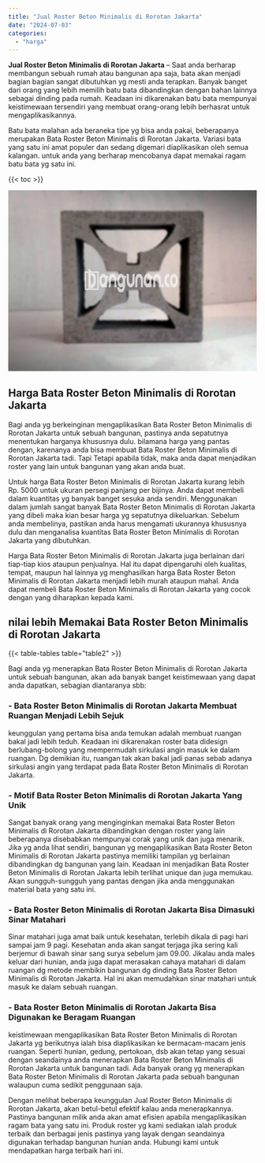 ```yaml
---
title: "Jual Roster Beton Minimalis di Rorotan Jakarta"
date: "2024-07-03"
categories: 
  - "harga"
---
```


**Jual Roster Beton Minimalis di Rorotan Jakarta** – Saat anda berharap membangun sebuah rumah atau bangunan apa saja, bata akan menjadi bagian bagian sangat dibutuhkan yg mesti anda terapkan. Banyak banget dari orang yang lebih memilih batu bata dibandingkan dengan bahan lainnya sebagai dinding pada rumah. Keadaan ini dikarenakan batu bata mempunyai keistimewaan tersendiri yang membuat orang-orang lebih berhasrat untuk mengaplikasikannya.

Batu bata malahan ada beraneka tipe yg bisa anda pakai, beberapanya merupakan Bata Roster Beton Minimalis di Rorotan Jakarta. Variasi bata yang satu ini amat populer dan sedang digemari diaplikasikan oleh semua kalangan. untuk anda yang berharap mencobanya dapat memakai ragam batu bata yg satu ini.

{{< toc >}}

![Jual Roster Beton Minimalis di Rorotan Jakarta](/images/bata-roster-minimalis-26.png)

## Harga Bata Roster Beton Minimalis di Rorotan Jakarta

Bagi anda yg berkeinginan mengaplikasikan Bata Roster Beton Minimalis di Rorotan Jakarta untuk sebuah bangunan, pastinya anda sepatutnya menentukan harganya khususnya dulu. bilamana harga yang pantas dengan, karenanya anda bisa membuat Bata Roster Beton Minimalis di Rorotan Jakarta tadi. Tapi Tetapi apabila tidak, maka anda dapat menjadikan roster yang lain untuk bangunan yang akan anda buat.

Untuk harga Bata Roster Beton Minimalis di Rorotan Jakarta kurang lebih Rp. 5000 untuk ukuran persegi panjang per bijinya. Anda dapat membeli dalam kuantitas yg banyak banget sesuka anda sendiri. Menggunakan dalam jumlah sangat banyak Bata Roster Beton Minimalis di Rorotan Jakarta yang dibeli maka kian besar harga yg sepatutnya dikeluarkan. Sebelum anda membelinya, pastikan anda harus mengamati ukurannya khususnya dulu dan menganalisa kuantitas Bata Roster Beton Minimalis di Rorotan Jakarta yang dibutuhkan.

Harga Bata Roster Beton Minimalis di Rorotan Jakarta juga berlainan dari tiap-tiap kios ataupun penjualnya. Hal itu dapat dipengaruhi oleh kualitas, tempat, maupun hal lainnya yg menghasilkan harga Bata Roster Beton Minimalis di Rorotan Jakarta menjadi lebih murah ataupun mahal. Anda dapat membeli Bata Roster Beton Minimalis di Rorotan Jakarta yang cocok dengan yang diharapkan kepada kami.

## nilai lebih Memakai Bata Roster Beton Minimalis di Rorotan Jakarta

{{< table-tables table="table2" >}}

Bagi anda yg menerapkan Bata Roster Beton Minimalis di Rorotan Jakarta untuk sebuah bangunan, akan ada banyak banget keistimewaan yang dapat anda dapatkan, sebagian diantaranya sbb:

### \- Bata Roster Beton Minimalis di Rorotan Jakarta Membuat Ruangan Menjadi Lebih Sejuk

keunggulan yang pertama bisa anda temukan adalah membuat ruangan bakal jadi lebih teduh. Keadaan ini dikarenakan roster bata didesign berlubang-bolong yang mempermudah sirkulasi angin masuk ke dalam ruangan. Dg demikian itu, ruangan tak akan bakal jadi panas sebab adanya sirkulasi angin yang terdapat pada Bata Roster Beton Minimalis di Rorotan Jakarta.

### \- Motif Bata Roster Beton Minimalis di Rorotan Jakarta Yang Unik

Sangat banyak orang yang menginginkan memakai Bata Roster Beton Minimalis di Rorotan Jakarta dibandingkan dengan roster yang lain beberapanya disebabkan mempunyai corak yang unik dan juga menarik. Jika yg anda lihat sendiri, bangunan yg mengaplikasikan Bata Roster Beton Minimalis di Rorotan Jakarta pastinya memiliki tampilan yg berlainan dibandingkan dg bangunan yang lain. Keadaan ini menjadikan Bata Roster Beton Minimalis di Rorotan Jakarta lebih terlihat unique dan juga memukau. Akan sungguh-sungguh yang pantas dengan jika anda menggunakan material bata yang satu ini.

### \- Bata Roster Beton Minimalis di Rorotan Jakarta Bisa Dimasuki Sinar Matahari

Sinar matahari juga amat baik untuk kesehatan, terlebih dikala di pagi hari sampai jam 9 pagi. Kesehatan anda akan sangat terjaga jika sering kali berjemur di bawah sinar sang surya sebelum jam 09.00. Jikalau anda males keluar dari hunian, anda juga dapat merasakan cahaya matahari di dalam ruangan dg metode membikin bangunan dg dinding Bata Roster Beton Minimalis di Rorotan Jakarta. Hal ini akan memudahkan sinar matahari untuk masuk ke dalam sebuah ruangan.

### \- Bata Roster Beton Minimalis di Rorotan Jakarta Bisa Digunakan ke Beragam Ruangan

keistimewaan mengaplikasikan Bata Roster Beton Minimalis di Rorotan Jakarta yg berikutnya ialah bisa diaplikasikan ke bermacam-macam jenis ruangan. Seperti hunian, gedung, pertokoan, dsb akan tetap yang sesuai dengan seandainya anda menerapkan Bata Roster Beton Minimalis di Rorotan Jakarta untuk bangunan tadi. Ada banyak orang yg menerapkan Bata Roster Beton Minimalis di Rorotan Jakarta pada sebuah bangunan walaupun cuma sedikit penggunaan saja.

Dengan melihat beberapa keunggulan Jual Roster Beton Minimalis di Rorotan Jakarta, akan betul-betul efektif kalau anda menerapkannya. Pastinya bangunan milik anda akan amat efisien apabila mengaplikasikan ragam bata yang satu ini. Produk roster yg kami sediakan ialah produk terbaik dan berbagai jenis pastinya yang layak dengan seandainya digunakan terhadap bangunan hunian anda. Hubungi kami untuk mendapatkan harga terbaik hari ini.

